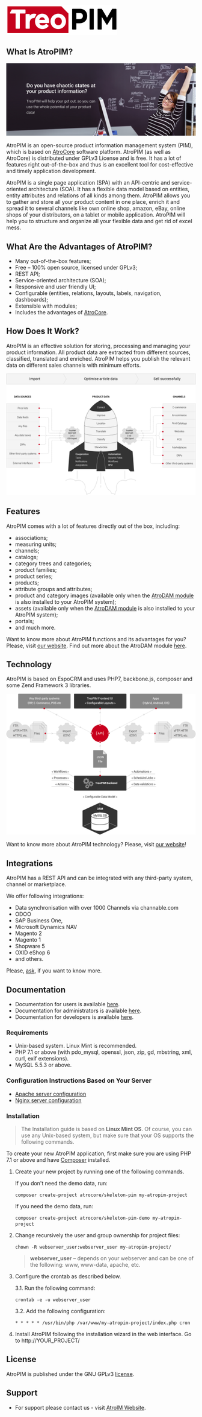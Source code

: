 ![treopim_h80](docs/_assets/treopim_h80.png)

## What Is AtroPIM?

![anne](docs/_assets/zs_ft_19_01_2018_employee_eng2.png)

AtroPIM is an open-source product information management system (PIM), which is based on [AtroCore](https://github.com/atrocore/atrocore) software platform. AtroPIM (as well as AtroCore) is distributed under GPLv3 License and is free. It has a lot of features right out-of-the-box and thus is an excellent tool for cost-effective and timely application development.

AtroPIM is a single page application (SPA) with an API-centric and service-oriented architecture (SOA). It has a flexible data model based on entities, entity attributes and relations of all kinds among them. AtroPIM allows you to gather and store all your product content in one place, enrich it and spread it to several channels like own online shop, amazon, eBay, online shops of your distributors, on a tablet or mobile application. AtroPIM will help you to structure and organize all your flexible data and get rid of excel mess. 

## What Are the Advantages of AtroPIM?

- Many out-of-the-box features;
- Free – 100% open source, licensed under GPLv3;
- REST API;
- Service-oriented architecture (SOA);
- Responsive and user friendly UI;
- Configurable (entities, relations, layouts, labels, navigation, dashboards);
- Extensible with modules;
- Includes the advantages of [AtroCore](https://github.com/atrocore/atrocore).

## How Does It Work?

AtroPIM is an effective solution for storing, processing and managing your product information. All product data are extracted from different sources, classified, translated and enriched. AtroPIM helps you publish the relevant data on different sales channels with minimum efforts. 

![unctions_banne](docs/_assets/how_it_works_scheme_en.png)

## Features

AtroPIM comes with a lot of features directly out of the box, including:

- associations;
- measuring units;
- channels;
- catalogs;
- category trees and categories;
- product families;
- product series;
- products;
- attribute groups and attributes;
- product and category images (available only when the [AtroDAM module](https://atrodam.com) is also installed to your AtroPIM system);
- assets (available only when the [AtroDAM module](https://atrodam.com) is also installed to your AtroPIM system);  
- portals;
- and much more.

Want to know more about AtroPIM functions and its advantages for you? Please, visit [our website](http://atropim.com). Find out more about the AtroDAM module [here](https://atrodam.com).

## Technology

AtroPIM is based on EspoCRM and uses PHP7, backbone.js, composer and some Zend Framework 3 libraries.

![Technology_schem](docs/_assets/technologie_scheme_eng.png)

Want to know more about AtroPIM technology? Please, visit [our website](http://atropim.com/technology)!

## Integrations

AtroPIM has a REST API and can be integrated with any third-party system, channel or marketplace. 

We offer following integrations:

- Data synchronisation with over 1000 Channels via channable.com
- ODOO
- SAP Business One,
- Microsoft Dynamics NAV
- Magento 2
- Magento 1
- Shopware 5
- OXID eShop 6
- and others.

Please, [ask](https://atropim.com/contact), if you want to know more.

## Documentation

- Documentation for users is available [here](docs/en/user-guide).
- Documentation for administrators is available [here](docs/en/administration/).
- Documentation for developers is available [here](docs/).

### Requirements

* Unix-based system. Linux Mint is recommended.
* PHP 7.1 or above (with pdo_mysql, openssl, json, zip, gd, mbstring, xml, curl, exif extensions).
* MySQL 5.5.3 or above.

### Configuration Instructions Based on Your Server

* [Apache server configuration](https://github.com/atrocore/atrocore/blob/master/docs/en/administration/apache-server-configuration.md)
* [Nginx server configuration](https://github.com/atrocore/atrocore/blob/master/docs/en/administration/nginx-server-configuration.md)

### Installation

> The Installation guide is based on **Linux Mint OS**. Of course, you can use any Unix-based system, but make sure that your OS supports the following commands.<br/>

To create your new AtroPIM application, first make sure you are using PHP 7.1 or above and have [Composer](https://getcomposer.org/) installed.

1. Create your new project by running one of the following commands.

   If you don't need the demo data, run:
   ```
   composer create-project atrocore/skeleton-pim my-atropim-project
   ```
   If you need the demo data, run:
    ```
   composer create-project atrocore/skeleton-pim-demo my-atropim-project
   ```   

2. Change recursively the user and group ownership for project files: 
   ```
   chown -R webserver_user:webserver_user my-atropim-project/
   ```
   >**webserver_user** – depends on your webserver and can be one of the following: www, www-data, apache, etc.

3. Configure the crontab as described below.

   3.1. Run the following command:
      ```
      crontab -e -u webserver_user
      ```
   3.2. Add the following configuration:
      ```
      * * * * * /usr/bin/php /var/www/my-atropim-project/index.php cron
      ```      

4. Install AtroPIM following the installation wizard in the web interface. Go to http://YOUR_PROJECT/
     
## License

AtroPIM is published under the GNU GPLv3 [license](LICENSE.txt).

## Support

- For support please contact us - visit [AtroIM Website](http://atropim.com).
